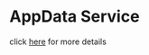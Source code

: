 # AppData Service

click [here](https://bayer-group.github.io/COLID-Documentation/#/application-parts/appdata-service) for more details